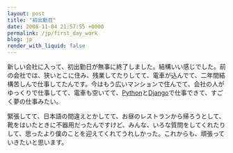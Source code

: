 ```yaml
---
layout: post
title: "初出勤日"
date: 2008-11-04 21:57:55 +0000
permalink: /jp/first_day_work
blog: jp
render_with_liquid: false
---
```


<p>新しい会社に入って、初出勤日が無事に終了しました。結構いい感じでした。前の会社では、狭いとこに住み、残業してたりしてて、電車が込んでて、二年間結構苦しんで仕事してたんです。今はもう広いマンションで住んでて、会社の人がゆっくりで仕事してて、電車も空いてて、<a href="http://www.python.org/" title="Python">Python</a>と<a href="http://www.djangoproject.com/" title="Django">Django</a>で仕事できて、すごく夢の仕事みたい。</p>
<p>緊張してて、日本語の間違えとかしてて、お昼のレストランから帰ろうとして、靴をはいたときに不器用だったんですけど、みんな、いろな質問をしてくれたりして、思ったより僕のことを迎えてくれてうれしかった。これからも、頑張っていきたいと思います。</p>
<div class="sharethis">
        <script type="text/javascript" language="javascript">
          SHARETHIS.addEntry( {
            title : '初出勤日',
              url   : 'http://www.ianlewis.org/jp/first_day_work'}, 
            { button: true }
          ) ;
        </script></div>
